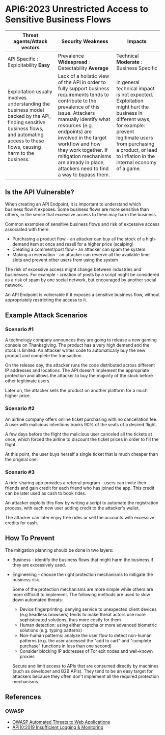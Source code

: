 # API6:2023 Unrestricted Access to Sensitive Business Flows

| Threat agents/Attack vectors | Security Weakness | Impacts |
| - | - | - |
| API Specific : Exploitability **Easy** | Prevalence **Widespread** : Detectability **Average** | Technical **Moderate** : Business Specific |
| Exploitation usually involves understanding the business model backed by the API, finding sensitive business flows, and automating access to these flows, causing harm to the business. | Lack of a holistic view of the API in order to fully support business requirements tends to contribute to the prevalence of this issue. Attackers manually identify what resources (e.g. endpoints) are involved in the target workflow and how they work together. If mitigation mechanisms are already in place, attackers need to find a way to bypass them. | In general technical impact is not expected. Exploitation might hurt the business in different ways, for example: prevent legitimate users from purchasing a product, or lead to inflation in the internal economy of a game. |

## Is the API Vulnerable?

When creating an API Endpoint, it is important to understand which business flow
it exposes. Some business flows are more sensitive than others, in the sense
that excessive access to them may harm the business.

Common examples of sensitive business flows and risk of excessive access
associated with them:

* Purchasing a product flow - an attacker can buy all the stock of a high-demand
  item at once and resell for a higher price (scalping)
* Creating a comment/post flow - an attacker can spam the system
* Making a reservation - an attacker can reserve all the available time slots
  and prevent other users from using the system

The risk of excessive access might change between industries and businesses.
For example - creation of posts by a script might be considered as a risk of
spam by one social network, but encouraged by another social network.

An API Endpoint is vulnerable if it exposes a sensitive business flow, without
appropriately restricting the access to it.

## Example Attack Scenarios

### Scenario #1

A technology company announces they are going to release a new gaming console on
Thanksgiving. The product has a very high demand and the stock is limited. An
attacker writes code to automatically buy the new product and complete the
transaction.

On the release day, the attacker runs the code distributed across different IP
addresses and locations. The API doesn't implement the appropriate protection
and allows the attacker to buy the majority of the stock before other legitimate
users.

Later on, the attacker sells the product on another platform for a much higher
price.

### Scenario #2

An airline company offers online ticket purchasing with no cancellation fee. A
user with malicious intentions books 90% of the seats of a desired flight.

A few days before the flight the malicious user canceled all the tickets at
once, which forced the airline to discount the ticket prices in order to fill
the flight.

At this point, the user buys herself a single ticket that is much cheaper than
the original one.

### Scenario #3

A ride-sharing app provides a referral program - users can invite their friends
and gain credit for each friend who has joined the app. This credit can be later
used as cash to book rides.

An attacker exploits this flow by writing a script to automate the registration
process, with each new user adding credit to the attacker's wallet.

The attacker can later enjoy free rides or sell the accounts with excessive
credits for cash.

## How To Prevent

The mitigation planning should be done in two layers:

* Business - identify the business flows that might harm the business if they
  are excessively used.
* Engineering - choose the right protection mechanisms to mitigate the business
  risk.

    Some of the protection mechanisms are more simple while others are more
    difficult to implement. The following methods are used to slow down
    automated
    threats:

    * Device fingerprinting: denying service to unexpected client devices (e.g
      headless browsers) tends to make threat actors use more sophisticated
      solutions, thus more costly for them
    * Human detection: using either captcha or more advanced biometric solutions
      (e.g. typing patterns)
    * Non-human patterns: analyze the user flow to detect non-human patterns
      (e.g. the user accessed the "add to cart" and "complete purchase"
      functions in less than one second)
    * Consider blocking IP addresses of Tor exit nodes and well-known proxies

    Secure and limit access to APIs that are consumed directly by machines (such
    as developer and B2B APIs). They tend to be an easy target for attackers
    because they often don't implement all the required protection mechanisms.

## References

### OWASP

* [OWASP Automated Threats to Web Applications][1]
* [API10:2019 Insufficient Logging & Monitoring][2]

[1]: https://owasp.org/www-project-automated-threats-to-web-applications/
[2]: https://owasp.org/API-Security/editions/2019/en/0xaa-insufficient-logging-monitoring/

